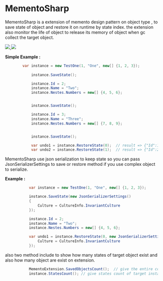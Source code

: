 # MementoSharp

MementoSharp is a extension of memento design pattern on object type , to save state of object
and restore it on runtime by state index.
the extension also monitor the life of object to release its memory of object when gc collect the target
object.

<p align="left">       
  <a href="https://github.com/mstbardia/MementoSharp/actions/workflows/publish-package.yml">
    <img src="https://github.com/mstbardia/MementoSharp/actions/workflows/publish-package.yml/badge.svg?branch=main">
  </a>
  <a href="https://www.nuget.org/packages/MementoSharp">
    <img src="https://img.shields.io/nuget/v/MementoSharp?style=plastic">
  </a>
</p>

  
**Simple Example :**
```c#
        var instance = new TestOne(1, "One", new[] {1, 2, 3});
             
            instance.SaveState();

            instance.Id = 2;
            instance.Name = "Two";
            instance.Nestes.Numbers = new[] {4, 5, 6};


            instance.SaveState();

            instance.Id = 3;
            instance.Name = "Three";
            instance.Nestes.Numbers = new[] {7, 8, 9};


            instance.SaveState();

            var undo1 = instance.RestoreState(0);  // result => {"Id":1,"Name":"One","Nestes":{"Numbers":[1,2,3]}}
            var undo2 = instance.RestoreState(1);  // result => {"Id":2,"Name":"Two","Nestes":{"Numbers":[4,5,6]}}
```

MementoSharp use json serialization to keep state so you can pass JsonSerializerSettings
to save or restore method if you use complex object to serialize.

**Example :**
 ```c#           
            var instance = new TestOne(1, "One", new[] {1, 2, 3});

            instance.SaveState(new JsonSerializerSettings()
            {
                Culture = CultureInfo.InvariantCulture
            });

            instance.Id = 2;
            instance.Name = "Two";
            instance.Nestes.Numbers = new[] {4, 5, 6};

            var undo1 = instance.RestoreState(0, new JsonSerializerSettings(){
                Culture = CultureInfo.InvariantCulture
            });
```
also two method include to show how many states of target object exist and also how many 
object are exist on extension.
 ```c#      
            MementoExtension.SavedObjectsCount();  // give the entire count of objects exist on memento
            instance.StatesCount(); // give states count of target instance
```
